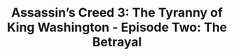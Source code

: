 ---
title: "Assassin’s Creed 3: The Tyranny of King Washington - Episode Two: The Betrayal"
platform: Xbox 360
completed: 2019-12-31
---